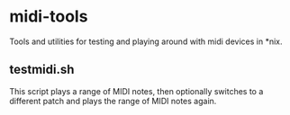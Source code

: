 midi-tools
==========

Tools and utilities for testing and playing around with midi devices in *nix.


testmidi.sh
-----------

This script plays a range of MIDI notes, then optionally switches to a different patch and plays the range of MIDI notes again.

